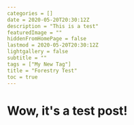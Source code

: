 ```yaml
---
categories = []
date = 2020-05-20T20:30:12Z
description = "This is a test"
featuredImage = ""
hiddenFromHomePage = false
lastmod = 2020-05-20T20:30:12Z
lightgallery = false
subtitle = ""
tags = ["My New Tag"]
title = "Forestry Test"
toc = true
---
```


# Wow, it's a test post!